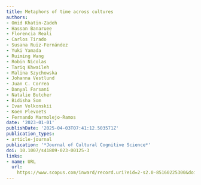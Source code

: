 ```yaml
---
title: Metaphors of time across cultures
authors:
- Omid Khatin-Zadeh
- Hassan Banaruee
- Florencia Reali
- Carlos Tirado
- Susana Ruiz-Fernández
- Yuki Yamada
- Ruiming Wang
- Robin Nicolas
- Tariq Khwaileh
- Malina Szychowska
- Johanna Vestlund
- Juan C. Correa
- Danyal Farsani
- Natalie Butcher
- Bidisha Som
- Ivan Volkonskii
- Koen Plevoets
- Fernando Marmolejo-Ramos
date: '2023-01-01'
publishDate: '2025-04-03T07:41:12.503571Z'
publication_types:
- article-journal
publication: '*Journal of Cultural Cognitive Science*'
doi: 10.1007/s41809-023-00125-3
links:
- name: URL
  url: 
    https://www.scopus.com/inward/record.uri?eid=2-s2.0-85160225300&doi=10.1007%2fs41809-023-00125-3&partnerID=40&md5=4cbc99125782e438260cb79995614fd3
---
```

